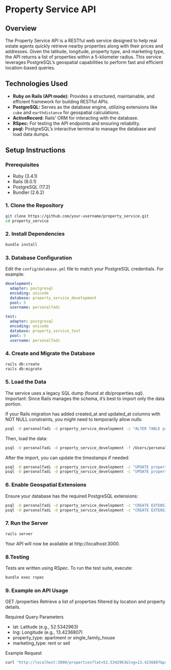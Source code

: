# Property Service API

## Overview

The Property Service API is a RESTful web service designed to help real estate agents quickly retrieve nearby properties along with their prices and addresses. Given the latitude, longitude, property type, and marketing type, the API returns a list of properties within a 5-kilometer radius. This service leverages PostgreSQL’s geospatial capabilities to perform fast and efficient location-based queries.

## Technologies Used

- **Ruby on Rails (API mode):** Provides a structured, maintainable, and efficient framework for building RESTful APIs.
- **PostgreSQL:** Serves as the database engine, utilizing extensions like `cube` and `earthdistance` for geospatial calculations.
- **ActiveRecord:** Rails' ORM for interacting with the database.
- **RSpec:** For testing the API endpoints and ensuring reliability.
- **psql:** PostgreSQL’s interactive terminal to manage the database and load data dumps.

## Setup Instructions

### Prerequisites

- Ruby (3.4.1)
- Rails (8.0.1)
- PostgreSQL (17.2)
- Bundler (2.6.2)

### 1. Clone the Repository

```bash
git clone https://github.com/your-username/property_service.git
cd property_service
```

### 2. Install Dependencies

```bash
bundle install
```

### 3. Database Configuration

Edit the `config/database.yml` file to match your PostgreSQL credentials. For example:

```yaml
development:
  adapter: postgresql
  encoding: unicode
  database: property_service_development
  pool: 5
  username: personalfadi

test:
  adapter: postgresql
  encoding: unicode
  database: property_service_test
  pool: 5
  username: personalfadi
```

### 4. Create and Migrate the Database

```bash
rails db:create
rails db:migrate
```

### 5. Load the Data

The service uses a legacy SQL dump (found at db/properties.sql). 
Important: Since Rails manages the schema, it’s best to import only the data portion.

If your Rails migration has added created_at and updated_at columns with NOT NULL constraints, you might need to temporarily allow nulls:

```bash
psql -U personalfadi -d property_service_development -c "ALTER TABLE properties ALTER COLUMN created_at DROP NOT NULL, ALTER COLUMN updated_at DROP NOT NULL;"
```

Then, load the data:

```bash
psql -U personalfadi -d property_service_development -f /Users/personalfadi/Documents/github/property_service/db/properties_data.sql
```

After the import, you can update the timestamps if needed:

```bash
psql -U personalfadi -d property_service_development -c "UPDATE properties SET created_at = CURRENT_TIMESTAMP WHERE created_at IS NULL;"
psql -U personalfadi -d property_service_development -c "UPDATE properties SET updated_at = CURRENT_TIMESTAMP WHERE updated_at IS NULL;"
```

### 6. Enable Geospatial Extensions

Ensure your database has the required PostgreSQL extensions:

```bash
psql -U personalfadi -d property_service_development -c "CREATE EXTENSION IF NOT EXISTS cube;"
psql -U personalfadi -d property_service_development -c "CREATE EXTENSION IF NOT EXISTS earthdistance;"
```

### 7. Run the Server

```bash
rails server
```

Your API will now be available at http://localhost:3000.

### 8.Testing

Tests are written using RSpec. To run the test suite, execute:

```bash
bundle exec rspec
```

### 9. Example on API Usage

GET /properties
Retrieve a list of properties filtered by location and property details.

Required Query Parameters
  - lat: Latitude (e.g., 52.5342963)
  - lng: Longitude (e.g., 13.4236807)
  - property_type: apartment or single_family_house
  - marketing_type: rent or sell

Example Request

```bash
curl "http://localhost:3000/properties?lat=52.5342963&lng=13.4236807&property_type=apartment&marketing_type=sell"
```
